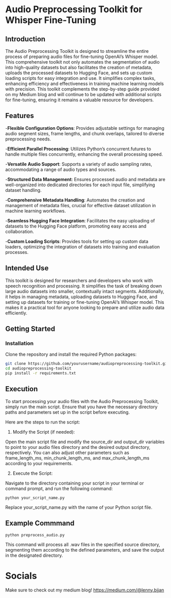 # Audio Preprocessing Toolkit for Whisper Fine-Tuning

## Introduction

The Audio Preprocessing Toolkit is designed to streamline the entire process of preparing audio files for fine-tuning OpenAI’s Whisper model. This comprehensive toolkit not only automates the segmentation of audio into high-quality datasets but also facilitates the creation of metadata, uploads the processed datasets to Hugging Face, and sets up custom loading scripts for easy integration and use. It simplifies complex tasks, enhancing efficiency and effectiveness in training machine learning models with precision. This toolkit complements the step-by-step guide provided on my Medium blog and will continue to be updated with additional scripts for fine-tuning, ensuring it remains a valuable resource for developers.

## Features

-**Flexible Configuration Options**: Provides adjustable settings for managing audio segment sizes, frame lengths, and chunk overlaps, tailored to diverse preprocessing needs.

-**Efficient Parallel Processing**: Utilizes Python’s concurrent.futures to handle multiple files concurrently, enhancing the overall processing speed.

-**Versatile Audio Support**: Supports a variety of audio sampling rates, accommodating a range of audio types and sources.

-**Structured Data Management**: Ensures processed audio and metadata are well-organized into dedicated directories for each input file, simplifying dataset handling.

-**Comprehensive Metadata Handling**: Automates the creation and management of metadata files, crucial for effective dataset utilization in machine learning workflows.

-**Seamless Hugging Face Integration**: Facilitates the easy uploading of datasets to the Hugging Face platform, promoting easy access and collaboration.

-**Custom Loading Scripts**: Provides tools for setting up custom data loaders, optimizing the integration of datasets into training and evaluation processes.


## Intended Use
This toolkit is designed for researchers and developers who work with speech recognition and processing. It simplifies the task of breaking down large audio datasets into smaller, contextually intact segments. Additionally, it helps in managing metadata, uploading datasets to Hugging Face, and setting up datasets for training or fine-tuning OpenAI’s Whisper model. This makes it a practical tool for anyone looking to prepare and utilize audio data efficiently.

## Getting Started

### Installation

Clone the repository and install the required Python packages:

```bash
git clone https://github.com/yourusername/audiopreprocessing-toolkit.git
cd audiopreprocessing-toolkit
pip install -r requirements.txt
```

## Execution

To start processing your audio files with the Audio Preprocessing Toolkit, simply run the main script. Ensure that you have the necessary directory paths and parameters set up in the script before executing.

Here are the steps to run the script:

  1. Modify the Script (if needed):

Open the main script file and modify the source_dir and output_dir variables to point to your audio files directory and the desired output directory, respectively. You can also adjust other parameters such as frame_length_ms, min_chunk_length_ms, and max_chunk_length_ms according to your requirements.

  2. Execute the Script:

Navigate to the directory containing your script in your terminal or command prompt, and run the following command:
    
    python your_script_name.py
    
  Replace your_script_name.py with the name of your Python script file.

## Example Commmand

    python preprocess_audio.py

This command will process all .wav files in the specified source directory, segmenting them according to the defined parameters, and save the output in the designated directory.

# Socials

Make sure to check out my medium blog! https://medium.com/@lenny.bijan
